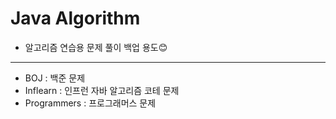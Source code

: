 # Java Algorithm 
- 알고리즘 연습용 문제 풀이 백업 용도😊

---

- BOJ : 백준 문제
- Inflearn : 인프런 자바 알고리즘 코테 문제
- Programmers : 프로그래머스 문제